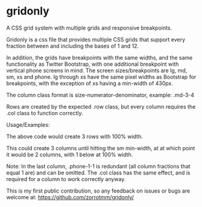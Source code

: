 # gridonly
A CSS grid system with multiple grids and responsive breakpoints.

Gridonly is a css file that provides multiple CSS grids that support every fraction between and including the bases of 1 and 12.

In addition, the grids have breakpoints with the same widths, and the same functionality as Twitter Bootstrap, with one additional breakpoint with vertical phone screens in mind.  The screen sizes/breakpoints are lg, md, sm, xs and phone.  lg through xs have the same pixel widths as Bootstrap for breakpoints, with the exception of xs having a min-width of 430px.

The column class format is size-numerator-denominator, example: .md-3-4

Rows are created by the expected .row class, but every column requires the .col class to function correctly.

Usage/Examples:

<div class="row">
  <div class="col"></div>
  <div class="col"></div>
  <div class="col"></div>
</div>

The above code would create 3 rows with 100% width.

<div class="row">
  <div class="col sm-1-3 phone-1-2"></div>
  <div class="col sm-1-3 phone-1-2"></div>
  <div class="col sm-1-3 phone-1-1"></div>
</div>

This could create 3 columns until hitting the sm min-width, at at which point it would be 2 columns, with 1 below at 100% width.

Note: In the last column, .phone-1-1 is redundant (all column fractions that equal 1 are) and can be omitted.  The .col class has the same effect, and is required for a column to work correctly anyway.

This is my first public contribution, so any feedback on issues or bugs are welcome at:
https://github.com/zorrotmm/gridonly/
